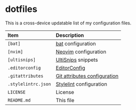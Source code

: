 # dotfiles
This is a cross-device updatable list of my configuration files.

| Item                | Description                              |
|:--------------------|:-----------------------------------------|
| `[bat]`             | [bat][5] configuration                   |
| `[nvim]`            | [Neovim][1] configuration                |
| `[ultisnips]`       | [UltiSnips][6] snippets                  |
| `.editorconfig`     | [EditorConfig][2]                        |
| `.gitattributes`    | [Git attributes configuration][3]        |
| `.stylelintrc.json` | [Stylelint][4] configuration             |
| `LICENSE`           | License                                  |
| `README.md`         | This file                                |

[1]: https://neovim.io
[2]: https://editorconfig.org
[3]: https://git-scm.com/docs/gitattributes
[4]: https://stylelint.io/user-guide/configure
[5]: https://github.com/sharkdp/bat
[6]: https://github.com/SirVer/ultisnips